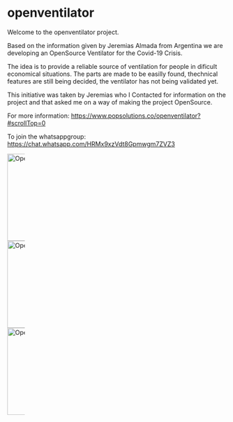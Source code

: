 # openventilator

Welcome to the openventilator project.

Based on the information given by Jeremias Almada from Argentina we are developing an OpenSource Ventilator for the Covid-19 Crisis.

The idea is to provide a reliable source of ventilation for people in dificult economical situations. 
The parts are made to be easilly found, thechnical features are still being decided, the ventilator has not being validated yet.

This initiative was taken by Jeremias who I Contacted for information on the project and that asked me on a way of making the project OpenSource.

For more information: https://www.popsolutions.co/openventilator?#scrollTop=0

To join the whatsappgroup: https://chat.whatsapp.com/HRMx9xzVdt8Gpmwgm7ZVZ3


<div id="banner" style="overflow: hidden; display: inline-block;">
	<div class="" style="max-width: 20%; max-height: 20%;">
	<img src="https://www.popsolutions.co/web/image/64905/img1.jpeg" alt="OpenVentilator" height="200">
	</div>  
	<div class="" style="max-width: 20%; max-height: 20%;">
	<img src="https://www.popsolutions.co/web/image/64901/Img3.JPG.png" alt="OpenVentilator" height="200">
	</div>  
	<div class="" style="max-width: 20%; max-height: 20%;">
	<img src="https://www.popsolutions.co/web/image/64904/Img6.png" alt="OpenVentilator" height="200">
	</div>
</div>
